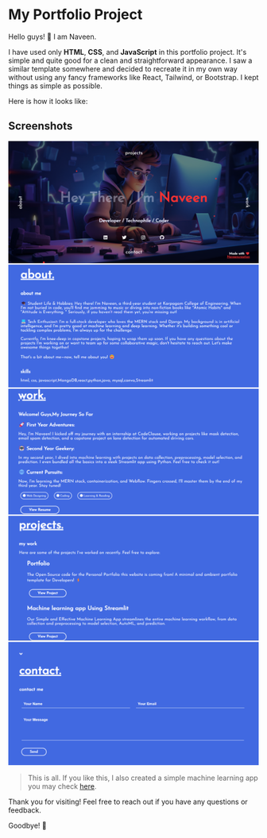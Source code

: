# My Portfolio Project

Hello guys! 👋 I am Naveen.

I have used only **HTML**, **CSS**, and **JavaScript** in this portfolio project. It's simple and quite good for a clean and straightforward appearance. I saw a similar template somewhere and decided to recreate it in my own way without using any fancy frameworks like React, Tailwind, or Bootstrap. I kept things as simple as possible.

Here is how it looks like:

## Screenshots

![Screenshot 1](Screenshots/Home.png)
![Screenshot 2](Screenshots/About.png)
![Screenshot 3](Screenshots/Work.png)
![Screenshot 4](Screenshots/Projects.png)
![Screenshot 5](Screenshots/Contact.png)

> This is all. If you like this, I also created a simple machine learning app you may check [here](https://github.com/naveencreation/Streamlit_MachinaMind).

Thank you for visiting! Feel free to reach out if you have any questions or feedback.

Goodbye! 👋
